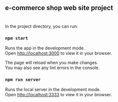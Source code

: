 ## e-commerce shop web site project 

#

In the project directory, you can run:

### `npm start`

Runs the app in the development mode.\
Open [http://localhost:3000](http://localhost:3000) to view it in your browser.

The page will reload when you make changes.\
You may also see any lint errors in the console.

### `npm run server`

Runs the local server in the development mode.\
Open [http://localhost:3333](http://localhost:3333) to view it in your browser.